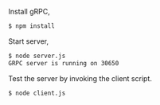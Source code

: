 

Install gRPC,
```sh
$ npm install
```

Start server, 
```sh
$ node server.js
GRPC server is running on 30650
```

Test the server by invoking the client script.
```sh
$ node client.js

```
